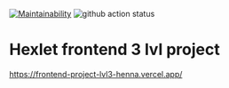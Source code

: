 [![Maintainability](https://api.codeclimate.com/v1/badges/8dc09c4fe059c784bc85/maintainability)](https://codeclimate.com/github/BiscuitDream/frontend-project-lvl3/maintainability)
![github action status](https://github.com/BiscuitDream/frontend-project-lvl3/workflows/Node.js%20CI/badge.svg)

# Hexlet frontend 3 lvl project


https://frontend-project-lvl3-henna.vercel.app/
